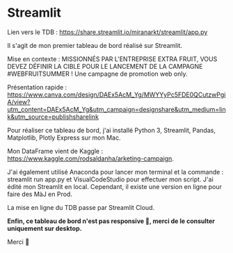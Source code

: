# Streamlit

Lien vers le TDB : https://share.streamlit.io/miranarkt/streamlit/app.py 

Il s'agit de mon premier tableau de bord réalisé sur Streamlit.

Mise en contexte : MISSIONNÉS PAR L'ENTREPRISE EXTRA FRUIT, VOUS DEVEZ DÉFINIR LA CIBLE POUR LE LANCEMENT DE LA CAMPAGNE #WEBFRUITSUMMER ! Une campagne de promotion web only.

Présentation rapide : https://www.canva.com/design/DAEx5AcM_Yg/MWYYyPc5FDE0QCutzwPgiA/view?utm_content=DAEx5AcM_Yg&utm_campaign=designshare&utm_medium=link&utm_source=publishsharelink 

Pour réaliser ce tableau de bord, j'ai installé Python 3, Streamlit, Pandas, Matplotlib, Plotly Express sur mon Mac. 

Mon DataFrame vient de Kaggle : https://www.kaggle.com/rodsaldanha/arketing-campaign. 

J'ai également utilisé Anaconda pour lancer mon terminal et la commande : streamlit run app.py et VisualCodeStudio pour effectuer mon script. J'ai édité mon Streamlit en local. Cependant, il existe une version en ligne pour faire des MàJ en Prod. 

La mise en ligne du TDB passe par Streamlit Cloud.

**Enfin, ce tableau de bord n'est pas responsive 🙊, merci de le consulter uniquement sur desktop.**

Merci 🥳
